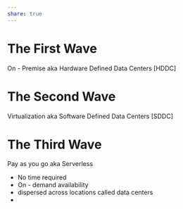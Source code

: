```yaml
---
share: true
---
```

# The First Wave
On - Premise aka Hardware Defined Data Centers \[HDDC]


# The Second Wave
Virtualization aka Software Defined Data Centers \[SDDC]

# The Third Wave
Pay as you go aka Serverless
- No time required
- On - demand availability
- dispersed across locations called data centers
- 